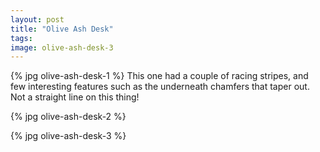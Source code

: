 ```yaml
---
layout: post
title: "Olive Ash Desk"
tags: 
image: olive-ash-desk-3
---
```

{% jpg olive-ash-desk-1 %} This one had a couple of racing stripes, and few interesting features such as the underneath chamfers that taper out. Not a straight line on this thing!

{% jpg olive-ash-desk-2 %}

{% jpg olive-ash-desk-3 %}

